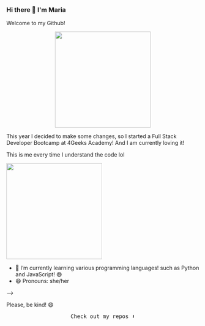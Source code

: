### Hi there 👋 I'm Maria 
Welcome to my Github!


<p align="center">
  <img width="250" src="https://media.giphy.com/media/3o7TKNOYAv36eKJJra/giphy.gif">
</p>



This year I decided to make some changes, so I started a Full Stack Developer Bootcamp at 4Geeks Academy!
And I am currently loving it!  


This is me every time I understand the code lol

<img width="250" src="https://media.giphy.com/media/40vYwtIa1nHEmEECmg/giphy-downsized-large.gif">



- 🌱 I’m currently learning various programming languages! such as Python and JavaScript! 😄
- 😄 Pronouns: she/her

-->


Please, be kind! 😄

<p align="center"><samp>
Check out my repos ⬇️  
  </samp>
</p>
